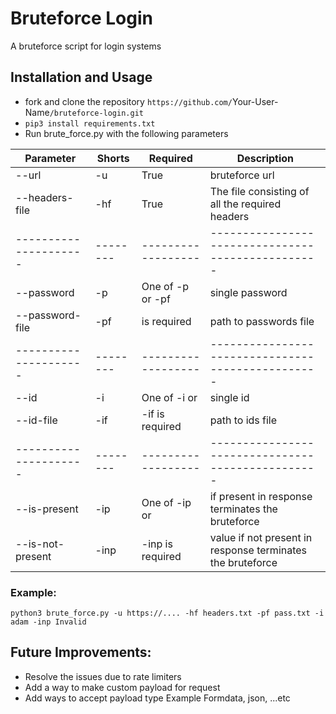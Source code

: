 Bruteforce Login
=================

A bruteforce script for login systems

Installation and Usage
----------------------

-   fork and clone the repository `https://github.com/`Your-User-Name`/bruteforce-login.git`
-   `pip3 install requirements.txt`
-   Run brute_force.py with the following parameters

| Parameter           | Shorts | Required         | Description                                     |
|---------------------|--------|------------------|-------------------------------------------------|
|  --url              |   -u   |      True        | bruteforce url                                  |
|  --headers-file     |   -hf  |      True        | The file consisting of all the required headers |
|---------------------|--------|------------------|-------------------------------------------------|
|  --password         |   -p   | One of -p or -pf | single password                                 |
|  --password-file    |   -pf  | is required      | path to passwords file                          |
|---------------------|--------|------------------|-------------------------------------------------|
|  --id               |   -i   | One of -i or     | single id                                       |
|  --id-file          |   -if  | -if is required  | path to ids file                                |
|---------------------|--------|------------------|-------------------------------------------------|
|  --is-present       |   -ip  | One of -ip or    | if present in response terminates the bruteforce|
|  --is-not-present   |  -inp  | -inp is required | value if not present in response terminates the bruteforce  |

### Example:
```
python3 brute_force.py -u https://.... -hf headers.txt -pf pass.txt -i adam -inp Invalid
``` 

Future Improvements:
--------------------
-   Resolve the issues due to rate limiters
-   Add a way to make custom payload for request
-   Add ways to accept payload type Example Formdata, json, ...etc
